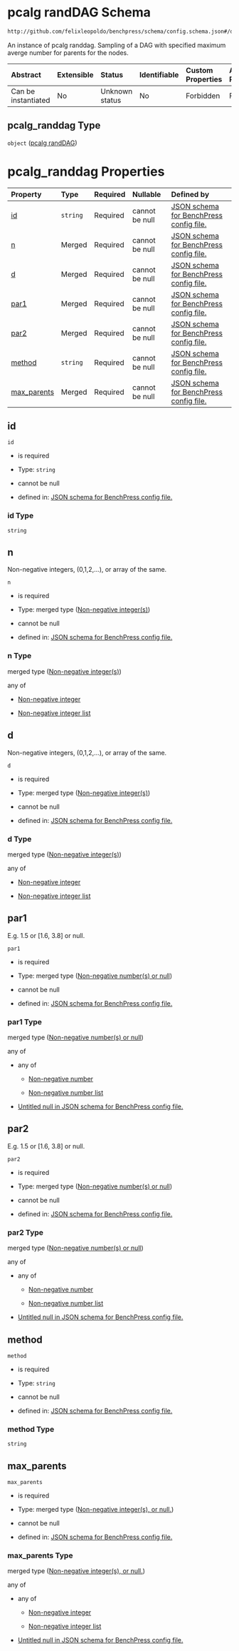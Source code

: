 # pcalg randDAG Schema

```txt
http://github.com/felixleopoldo/benchpress/schema/config.schema.json#/definitions/pcalg_randdag
```

An instance of pcalg randdag. Sampling of a DAG with specified maximum averge number for parents for the nodes.

| Abstract            | Extensible | Status         | Identifiable | Custom Properties | Additional Properties | Access Restrictions | Defined In                                                                    |
| :------------------ | :--------- | :------------- | :----------- | :---------------- | :-------------------- | :------------------ | :---------------------------------------------------------------------------- |
| Can be instantiated | No         | Unknown status | No           | Forbidden         | Forbidden             | none                | [config.schema.json*](../../../out/config.schema.json "open original schema") |

## pcalg_randdag Type

`object` ([pcalg randDAG](config-definitions-pcalg-randdag.md))

# pcalg_randdag Properties

| Property                    | Type     | Required | Nullable       | Defined by                                                                                                                                                                                                              |
| :-------------------------- | :------- | :------- | :------------- | :---------------------------------------------------------------------------------------------------------------------------------------------------------------------------------------------------------------------- |
| [id](#id)                   | `string` | Required | cannot be null | [JSON schema for BenchPress config file.](config-definitions-pcalg-randdag-properties-id.md "http://github.com/felixleopoldo/benchpress/schema/config.schema.json#/definitions/pcalg_randdag/properties/id")            |
| [n](#n)                     | Merged   | Required | cannot be null | [JSON schema for BenchPress config file.](config-definitions-non-negative-integers.md "http://github.com/felixleopoldo/benchpress/schema/config.schema.json#/definitions/pcalg_randdag/properties/n")                   |
| [d](#d)                     | Merged   | Required | cannot be null | [JSON schema for BenchPress config file.](config-definitions-non-negative-integers.md "http://github.com/felixleopoldo/benchpress/schema/config.schema.json#/definitions/pcalg_randdag/properties/d")                   |
| [par1](#par1)               | Merged   | Required | cannot be null | [JSON schema for BenchPress config file.](config-definitions-non-negative-numbers-or-null.md "http://github.com/felixleopoldo/benchpress/schema/config.schema.json#/definitions/pcalg_randdag/properties/par1")         |
| [par2](#par2)               | Merged   | Required | cannot be null | [JSON schema for BenchPress config file.](config-definitions-non-negative-numbers-or-null.md "http://github.com/felixleopoldo/benchpress/schema/config.schema.json#/definitions/pcalg_randdag/properties/par2")         |
| [method](#method)           | `string` | Required | cannot be null | [JSON schema for BenchPress config file.](config-definitions-pcalg-randdag-properties-method.md "http://github.com/felixleopoldo/benchpress/schema/config.schema.json#/definitions/pcalg_randdag/properties/method")    |
| [max_parents](#max_parents) | Merged   | Required | cannot be null | [JSON schema for BenchPress config file.](config-definitions-non-negative-integers-or-null.md "http://github.com/felixleopoldo/benchpress/schema/config.schema.json#/definitions/pcalg_randdag/properties/max_parents") |

## id



`id`

*   is required

*   Type: `string`

*   cannot be null

*   defined in: [JSON schema for BenchPress config file.](config-definitions-pcalg-randdag-properties-id.md "http://github.com/felixleopoldo/benchpress/schema/config.schema.json#/definitions/pcalg_randdag/properties/id")

### id Type

`string`

## n

Non-negative integers, (0,1,2,...), or array of the same.

`n`

*   is required

*   Type: merged type ([Non-negative integer(s)](config-definitions-non-negative-integers.md))

*   cannot be null

*   defined in: [JSON schema for BenchPress config file.](config-definitions-non-negative-integers.md "http://github.com/felixleopoldo/benchpress/schema/config.schema.json#/definitions/pcalg_randdag/properties/n")

### n Type

merged type ([Non-negative integer(s)](config-definitions-non-negative-integers.md))

any of

*   [Non-negative integer](config-definitions-non-negative-integers-anyof-non-negative-integer.md "check type definition")

*   [Non-negative integer list](config-definitions-non-negative-integers-anyof-non-negative-integer-list.md "check type definition")

## d

Non-negative integers, (0,1,2,...), or array of the same.

`d`

*   is required

*   Type: merged type ([Non-negative integer(s)](config-definitions-non-negative-integers.md))

*   cannot be null

*   defined in: [JSON schema for BenchPress config file.](config-definitions-non-negative-integers.md "http://github.com/felixleopoldo/benchpress/schema/config.schema.json#/definitions/pcalg_randdag/properties/d")

### d Type

merged type ([Non-negative integer(s)](config-definitions-non-negative-integers.md))

any of

*   [Non-negative integer](config-definitions-non-negative-integers-anyof-non-negative-integer.md "check type definition")

*   [Non-negative integer list](config-definitions-non-negative-integers-anyof-non-negative-integer-list.md "check type definition")

## par1

E.g. 1.5 or \[1.6, 3.8] or null.

`par1`

*   is required

*   Type: merged type ([Non-negative number(s) or null](config-definitions-non-negative-numbers-or-null.md))

*   cannot be null

*   defined in: [JSON schema for BenchPress config file.](config-definitions-non-negative-numbers-or-null.md "http://github.com/felixleopoldo/benchpress/schema/config.schema.json#/definitions/pcalg_randdag/properties/par1")

### par1 Type

merged type ([Non-negative number(s) or null](config-definitions-non-negative-numbers-or-null.md))

any of

*   any of

    *   [Non-negative number](config-definitions-flexnonnegnum-anyof-non-negative-number.md "check type definition")

    *   [Non-negative number list](config-definitions-flexnonnegnum-anyof-non-negative-number-list.md "check type definition")

*   [Untitled null in JSON schema for BenchPress config file.](config-definitions-non-negative-numbers-or-null-anyof-1.md "check type definition")

## par2

E.g. 1.5 or \[1.6, 3.8] or null.

`par2`

*   is required

*   Type: merged type ([Non-negative number(s) or null](config-definitions-non-negative-numbers-or-null.md))

*   cannot be null

*   defined in: [JSON schema for BenchPress config file.](config-definitions-non-negative-numbers-or-null.md "http://github.com/felixleopoldo/benchpress/schema/config.schema.json#/definitions/pcalg_randdag/properties/par2")

### par2 Type

merged type ([Non-negative number(s) or null](config-definitions-non-negative-numbers-or-null.md))

any of

*   any of

    *   [Non-negative number](config-definitions-flexnonnegnum-anyof-non-negative-number.md "check type definition")

    *   [Non-negative number list](config-definitions-flexnonnegnum-anyof-non-negative-number-list.md "check type definition")

*   [Untitled null in JSON schema for BenchPress config file.](config-definitions-non-negative-numbers-or-null-anyof-1.md "check type definition")

## method



`method`

*   is required

*   Type: `string`

*   cannot be null

*   defined in: [JSON schema for BenchPress config file.](config-definitions-pcalg-randdag-properties-method.md "http://github.com/felixleopoldo/benchpress/schema/config.schema.json#/definitions/pcalg_randdag/properties/method")

### method Type

`string`

## max_parents



`max_parents`

*   is required

*   Type: merged type ([Non-negative integer(s), or null.](config-definitions-non-negative-integers-or-null.md))

*   cannot be null

*   defined in: [JSON schema for BenchPress config file.](config-definitions-non-negative-integers-or-null.md "http://github.com/felixleopoldo/benchpress/schema/config.schema.json#/definitions/pcalg_randdag/properties/max_parents")

### max_parents Type

merged type ([Non-negative integer(s), or null.](config-definitions-non-negative-integers-or-null.md))

any of

*   any of

    *   [Non-negative integer](config-definitions-non-negative-integers-anyof-non-negative-integer.md "check type definition")

    *   [Non-negative integer list](config-definitions-non-negative-integers-anyof-non-negative-integer-list.md "check type definition")

*   [Untitled null in JSON schema for BenchPress config file.](config-definitions-non-negative-integers-or-null-anyof-1.md "check type definition")
